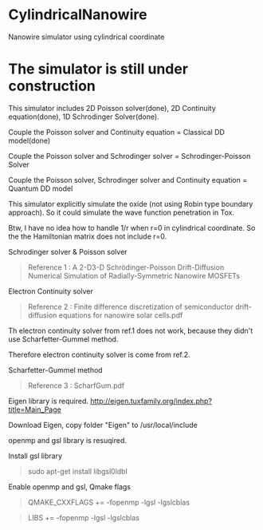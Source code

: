 # CylindricalNanowire

Nanowire simulator using cylindrical coordinate

# The simulator is still under construction

This simulator includes 2D Poisson solver(done), 2D Continuity equation(done), 1D Schrodinger Solver(done).

Couple the Poisson solver and Continuity equation = Classical DD model(done)

Couple the Poisson solver and Schrodinger solver = Schrodinger-Poisson Solver

Couple the Poisson solver, Schrodinger solver and Continuity equation = Quantum DD model

This simulator explicitly simulate the oxide (not using Robin type boundary approach).
So it could simulate the wave function penetration in Tox.

Btw, I have no idea how to handle 1/r when r=0 in cylindrical coordinate.
So the the Hamiltonian matrix does not include r=0.

Schrodinger solver & Poisson solver

> Reference 1 : A 2-D3-D Schrödinger-Poisson Drift-Diffusion Numerical Simulation of Radially-Symmetric Nanowire MOSFETs


Electron Continuity solver

> Reference 2 : Finite difference discretization of semiconductor drift-diffusion equations for nanowire solar cells.pdf

Th electron continuity solver from ref.1 does not work, because they didn't use Scharfetter-Gummel method.

Therefore electron continuity solver is come from ref.2.

Scharfetter-Gummel method

> Reference 3 : ScharfGum.pdf



Eigen library is required.
http://eigen.tuxfamily.org/index.php?title=Main_Page

  Download Eigen, copy folder "Eigen" to /usr/local/include  

openmp and gsl library is resuqired.

  Install gsl library

> sudo apt-get install libgsl0ldbl

  Enable openmp and gsl, Qmake flags

> QMAKE_CXXFLAGS += -fopenmp -lgsl -lgslcblas

> LIBS += -fopenmp -lgsl -lgslcblas


